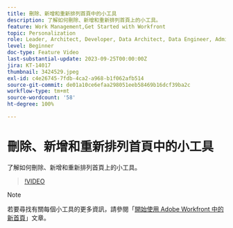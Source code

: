 ```yaml
---
title: 刪除、新增和重新排列首頁中的小工具
description: 了解如何刪除、新增和重新排列首頁上的小工具。
feature: Work Management,Get Started with Workfront
topic: Personalization
role: Leader, Architect, Developer, Data Architect, Data Engineer, Admin, User
level: Beginner
doc-type: Feature Video
last-substantial-update: 2023-09-25T00:00:00Z
jira: KT-14017
thumbnail: 3424529.jpeg
exl-id: c4e26745-7fdb-4ca2-a968-b1f062afb514
source-git-commit: de01a10ce6efaa298051eeb58469b16dcf39ba2c
workflow-type: tm+mt
source-wordcount: '58'
ht-degree: 100%

---
```


# 刪除、新增和重新排列首頁中的小工具

了解如何刪除、新增和重新排列首頁上的小工具。

>[!VIDEO](https://video.tv.adobe.com/v/3424529/?quality=12&learn=on&enablevpops)


>[!NOTE]
>
> 若要尋找有關每個小工具的更多資訊，請參閱「[開始使用 Adobe Workfront 中的新首頁](https://experienceleague.adobe.com/docs/workfront/using/basics/home/new-home/get-started-with-new-home.html?lang=zh-Hant)」文章。


